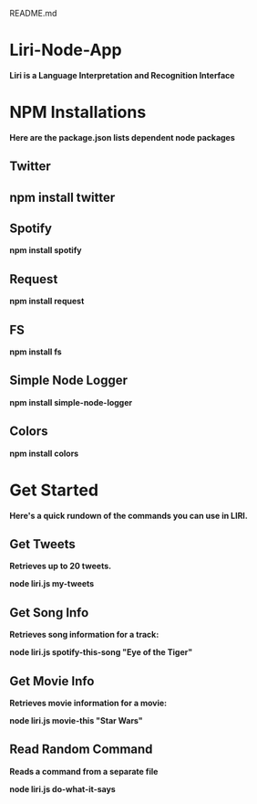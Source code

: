 README.md
<h1><strong>Liri-Node-App<strong></strong></h1>
<p>Liri is a Language Interpretation and Recognition Interface</p>

<h1><strong>NPM Installations</strong></h1>
<p>Here are the package.json lists dependent node packages</p>

<h2><strong>Twitter</strong><h2>
<p>npm install twitter</p>

<h2><strong>Spotify</strong></h2>
<p>npm install spotify</p>

<h2><strong>Request</strong></h2>
<p>npm install request</p>

<h2><strong>FS</strong></h2>
<p>npm install fs</p>

<h2><strong>Simple Node Logger</strong></h2>
<p>npm install simple-node-logger</p>

<h2><strong>Colors</strong></h2>
<p>npm install colors</p>

<h1><strong>Get Started</strong></h1>
<p>Here's a quick rundown of the commands you can use in LIRI.</p>

<h2><strong>Get Tweets</strong></h2>
<p>Retrieves up to 20 tweets.</p>
<p>node liri.js my-tweets</p>

<h2><strong>Get Song Info</strong></h2>
<p>Retrieves song information for a track:</p>
<p>node liri.js spotify-this-song "Eye of the Tiger"</p>

<h2><strong>Get Movie Info</strong></h2>
<p>Retrieves movie information for a movie:</p>
<p>node liri.js movie-this "Star Wars"</p>

<h2><strong>Read Random Command</strong></h2>
<p>Reads a command from a separate file</p>
<p>node liri.js do-what-it-says</p>






